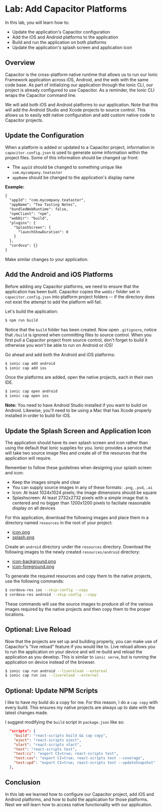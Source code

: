 # Lab: Add Capacitor Platforms

In this lab, you will learn how to:

- Update the application's Capacitor configuration
- Add the iOS and Android platforms to the application
- Build and run the application on both platforms
- Update the application's splash screen and application icon

## Overview

Capacitor is the cross-platform native runtime that allows us to run our Ionic Framework application across iOS, Android, and the web with the same code base. As part of initializing our application through the Ionic CLI, our project is already configured to use Capacitor. As a reminder, the Ionic CLI wraps the Capacitor command line.

We will add both iOS and Android platforms to our application. Note that this will add the Android Studio and Xcode projects to source control. This allows us to easily edit native configuration and add custom native code to Capacitor projects.

## Update the Configuration

When a platform is added or updated to a Capacitor project, information in `capacitor.config.json` is used to generate some information within the project files. Some of this information should be changed up front:

- The `appId` should be changed to something unique like `com.mycompany.teataster`
- `appName` should be changed to the application's display name

**Example:**

```xml
{
  "appId": "com.mycompany.teataster",
  "appName": "Tea Tasting Notes",
  "bundledWebRuntime": false,
  "npmClient": "npm",
  "webDir": "build",
  "plugins": {
    "SplashScreen": {
      "launchShowDuration": 0
    }
  },
  "cordova": {}
}
```

Make similar changes to your application.

## Add the Android and iOS Platforms

Before adding any Capacitor platforms, we need to ensure that the application has been built. Capacitor copies the `webDir` folder set in `capacitor.config.json` into platform project folders -- if the directory does not exist the attempt to add the platform will fail.

Let's build the application:

```bash
$ npm run build
```

Notice that the `build` folder has been created. Now open `.gitignore`, notice that `/build` is ignored when committing files to source control. When you first pull a Capacitor project from source control, don't forget to build it otherwise you won't be able to run on Android or iOS!

Go ahead and add both the Android and iOS platforms:

```bash
$ ionic cap add android
$ ionic cap add ios
```

Once the platforms are added, open the native projects, each in their own IDE.

```bash
$ ionic cap open android
$ ionic cap open ios
```

**Note:** You need to have Android Studio installed if you want to build on Android. Likewise, you'll need to be using a Mac that has Xcode properly installed in order to build for iOS.

## Update the Splash Screen and Application Icon

The application should have its own splash screen and icon rather than using the default that Ionic supplies for you. Ionic provides a service that will take two source image files and create all of the resources that the application will require.

Remember to follow these guidelines when designing your splash screen and icon:

- Keep the images simple and clear
- You can supply source images in any of these formats: `.png`, `.psd`, `.ai`
- Icon: At least 1024x1024 pixels; the image dimensions should be square
- Splashscreen: At least 2732x2732 pixels with a simple image that is centered and no bigger than 1200x1200 pixels to faciliate reasonable display on all devices

For this application, download the following images and place them in a directory named `resources` in the root of your project:

- <a download href="/assets/packages/ionic-react/icon.png">icon.png</a>
- <a download href="/assets/packages/ionic-react/splash.png">splash.png</a>

Create an `android` directory under the `resources` directory. Download the following images to the newly created `resources/android` directory:

- <a download href="/assets/packages/ionic-react/icon-background.png">icon-background.png</a>
- <a download href="/assets/packages/ionic-react/icon-foreground.png">icon-foreground.png</a>

To generate the required resources and copy them to the native projects, use the following commands:

```bash
$ cordova-res ios --skip-config --copy
$ cordova-res android --skip-config --copy
```

These commands will use the source images to produce all of the various images required by the native projects and then copy them to the proper locations.

## Optional: Live Reload

Now that the projects are set up and building properly, you can make use of Capacitor's "live reload" feature if you would like to. Live reload allows you to run the application on your device and will re-build and reload the application as you develop. This is similar to `ionic serve`, but is running the application on device instead of the browser.

```bash
$ ionic cap run android --livereload --external
$ ionic cap run ios --livereload --external
```

## Optional: Update NPM Scripts

I like to have my build do a copy for me. For this reason, I do a `cap copy` with every build. This ensures my native projects are always up to date with the latest changes made.

I suggest modifying the `build` script in `package.json` like so:

```JSON
  "scripts": {
    "build": "react-scripts build && cap copy",
    "eject": "react-scripts eject",
    "start": "react-scripts start",
    "test": "react-scripts test",
    "test:ci": "export CI=true; react-scripts test",
    "test:cov": "export CI=true; react-scripts test --coverage",
    "test:upd": "export CI=true; react-scripts test --updateSnapshot"
  },
```

## Conclusion

In this lab we learned how to configure our Capacitor project, add iOS and Android platforms, and how to build the application for those platforms. Next we will learn how to access native functionality with our application.
